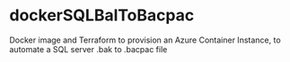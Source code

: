 # dockerSQLBalToBacpac
Docker image and Terraform to provision an Azure Container Instance, to automate a SQL server .bak to .bacpac file
